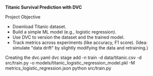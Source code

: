 **Titanic Survival Prediction with DVC**



Project Objective



* Download Titanic dataset.
* Build a simple ML model (e.g., logistic regression).
* Use DVC to version the dataset and the trained model.
* Track metrics across experiments (like accuracy, F1 score). (Idea: simulate "data drift" by slightly modifying the data and retraining.)





Creating the dvc.yaml
dvc stage add -n train -d data/titanic.csv -d src/train.py -o models/titanic\_logistic\_regression\_model.pkl -M metrics\_logistic\_regression.json python src/train.py

